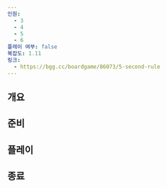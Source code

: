 ```yaml
---
인원:
  - 3
  - 4
  - 5
  - 6
플레이 여부: false
복잡도: 1.11
링크:
  - https://bgg.cc/boardgame/86073/5-second-rule
---
```

## 개요
## 준비
## 플레이
## 종료